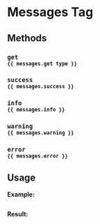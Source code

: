 # Messages Tag

## Methods

### `get`<br/><sub>`{{ messages.get type }}`</sub>

### `success`<br/><sub>`{{ messages.success }}`</sub>

### `info`<br/><sub>`{{ messages.info }}`</sub>

### `warning`<br/><sub>`{{ messages.warning }}`</sub>

### `error`<br/><sub>`{{ messages.error }}`</sub>

## Usage

**Example:**
```html

```

**Result:**
```html

```